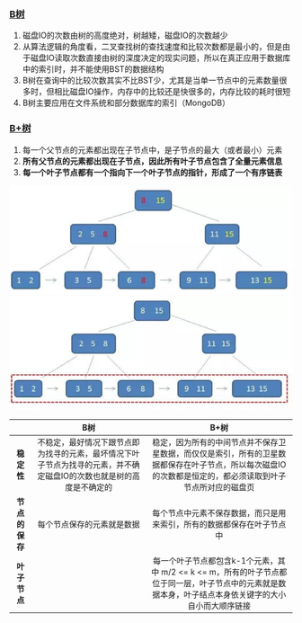 ### [B树](https://mp.weixin.qq.com/s/rDCEFzoKHIjyHfI_bsz5Rw)

1. 磁盘IO的次数由树的高度绝对，树越矮，磁盘IO的次数越少
2. 从算法逻辑的角度看，二叉查找树的查找速度和比较次数都是最小的，但是由于磁盘IO读取次数直接由树的深度决定的现实问题，所以在真正应用于数据库中的索引时，并不能使用BST的数据结构
3. B树在查询中的比较次数其实不比BST少，尤其是当单一节点中的元素数量很多时，但相比磁盘IO操作，内存中的比较还是快很多的，内存比较的耗时很短
4. B树主要应用在文件系统和部分数据库的索引（MongoDB）

### [B+树](http://mp.weixin.qq.com/s/jRZMMONW3QP43dsDKIV9VQ)

1. 每一个父节点的元素都出现在子节点中，是子节点的最大（或者最小）元素
2. **所有父节点的元素都出现在子节点，因此所有叶子节点包含了全量元素信息**
3. **每一个叶子节点都有一个指向下一个叶子节点的指针，形成了一个有序链表**

![](/assets/微信图片_20180116161800.jpg)  
![](/assets/微信图片_20180116162301.jpg)

|  | **B树** | **B+树** |
| :---: | :---: | :---: |
| **稳定性** | 不稳定，最好情况下跟节点即为找寻的元素，最坏情况下叶子节点为找寻的元素，并不确定磁盘IO的次数也就是树的高度是不确定的 | 稳定，因为所有的中间节点并不保存卫星数据，而仅仅是索引，所有的卫星数据都保存在叶子节点，所以每次磁盘IO的次数都是恒定的，都必须读取到叶子节点所对应的磁盘页 |
| **节点的保存** | 每个节点保存的元素就是数据 | 每个节点中元素不保存数据，而只是用来索引，所有的数据都保存在叶子节点中 |
|**叶子节点**| |每一个叶子节点都包含k-1个元素，其中 m/2 <= k <= m，所有的叶子节点都位于同一层，叶子节点中的元素就是数据本身，叶子结点本身依关键字的大小自小而大顺序链接| |所有的叶子结点中包含了全部元素的信息，及指向含这些元素记录的指针，且叶子结点本身依关键字的大小自小而大顺序链接|



